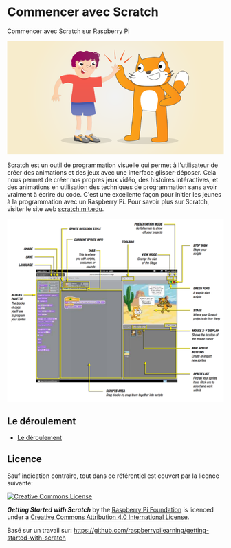 # Commencer avec Scratch

Commencer avec Scratch sur Raspberry Pi

![](cover.png)

Scratch est un outil de programmation visuelle qui permet à l'utilisateur de créer des animations et des jeux avec une interface glisser-déposer. Cela nous permet de créer nos propres jeux vidéo, des histoires intéractives, et des animations en utilisation des techniques de programmation sans avoir vraiment à écrire du code. C'est une excellente façon pour initier les jeunes à la programmation avec un Raspberry Pi. Pour savoir plus sur Scratch, visiter le site web [scratch.mit.edu](http://scratch.mit.edu).

![](images/scratch-interface.png)

## Le déroulement

- [Le déroulement](worksheet.md)

## Licence

Sauf indication contraire, tout dans ce référentiel est couvert par la licence suivante:

[![Creative Commons License](http://i.creativecommons.org/l/by-sa/4.0/88x31.png)](http://creativecommons.org/licenses/by-sa/4.0/)

***Getting Started with Scratch*** by the [Raspberry Pi Foundation](http://www.raspberrypi.org) is licenced under a [Creative Commons Attribution 4.0 International License](http://creativecommons.org/licenses/by-sa/4.0/).

Basé sur un travail sur: https://github.com/raspberrypilearning/getting-started-with-scratch
